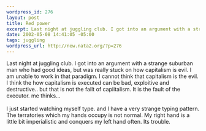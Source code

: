```yaml
--- 
wordpress_id: 276
layout: post
title: Red power
excerpt: Last night at juggling club. I got into an argument with a strange suburban man who had good ideas, but was really stuck on how capitalism is evil. I am unable to work in that paradigm. I cannot think that capitalism is the evil. I think the how capitalism is executed can be bad, exploitive and destructive.. but that is not the failt of capiitalism. It is the fault of the executor. me thinks...
date: 2002-05-08 14:41:05 -05:00
tags: juggling
wordpress_url: http://new.nata2.org/?p=276
---
```

Last night at juggling club. I got into an argument with a strange suburban man who had good ideas, but was really stuck on how capitalism is evil. I am unable to work in that paradigm. I cannot think that capitalism is the evil. I think the how capitalism is executed can be bad, exploitive and destructive.. but that is not the failt of capiitalism. It is the fault of the executor. me thinks...<br/><br/>I just started watching myself type. and I have a very strange typing pattern. The terratories which my hands occupy is not normal. My right hand is a little bit imperialistic and conquers my left hand often. Its trouble.
